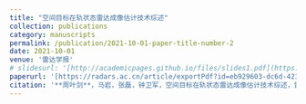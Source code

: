 ```yaml
---
title: "空间目标在轨状态雷达成像估计技术综述"
collection: publications
category: manuscripts
permalink: /publication/2021-10-01-paper-title-number-2
date: 2021-10-01
venue: '雷达学报'
# slidesurl: '[http://academicpages.github.io/files/slides1.pdf](https://radars.ac.cn/article/doi/10.12000/JR21086)'
paperurl: '[https://radars.ac.cn/article/exportPdf?id=eb929603-dc6d-4239-81b2-fb35759ed872](https://radars.ac.cn/article/doi/10.12000/JR21086)'
citation: '**周叶剑**，马岩，张磊，钟卫军，空间目标在轨状态雷达成像估计技术综述，雷达学报，2021, 10(4): 607–621.'
---
```

